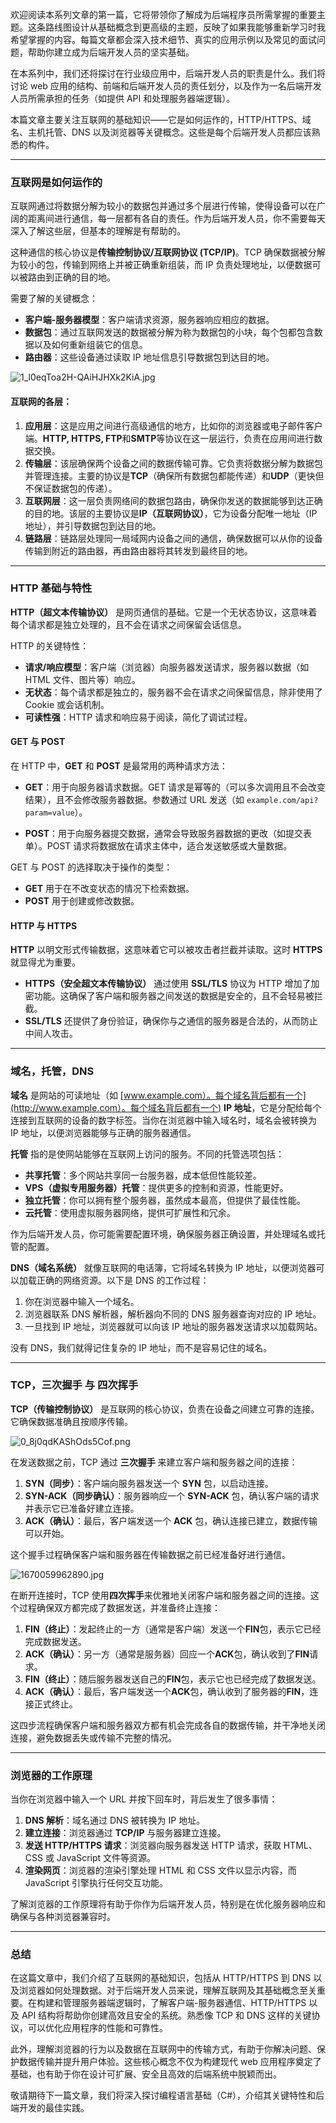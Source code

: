 欢迎阅读本系列文章的第一篇，它将带领你了解成为后端程序员所需掌握的重要主题。这条路线图设计从基础概念到更高级的主题，反映了如果我能够重新学习时我希望掌握的内容。每篇文章都会深入技术细节、真实的应用示例以及常见的面试问题，帮助你建立成为后端开发人员的坚实基础。

在本系列中，我们还将探讨在行业级应用中，后端开发人员的职责是什么。我们将讨论 web 应用的结构、前端和后端开发人员的责任划分，以及作为一名后端开发人员所需承担的任务（如提供 API 和处理服务器端逻辑）。

本篇文章主要关注互联网的基础知识——它是如何运作的，HTTP/HTTPS、域名、主机托管、DNS 以及浏览器等关键概念。这些是每个后端开发人员都应该熟悉的构件。

---

### **互联网是如何运作的**

互联网通过将数据分解为较小的数据包并通过多个层进行传输，使得设备可以在广阔的距离间进行通信，每一层都有各自的责任。作为后端开发人员，你不需要每天深入了解这些层，但基本的理解是有帮助的。

这种通信的核心协议是**传输控制协议/互联网协议 (TCP/IP)**。TCP 确保数据被分解为较小的包，传输到网络上并被正确重新组装，而 IP 负责处理地址，以便数据可以被路由到正确的目的地。

需要了解的关键概念：

- **客户端-服务器模型**：客户端请求资源，服务器响应相应的数据。
- **数据包**：通过互联网发送的数据被分解为称为数据包的小块，每个包都包含数据以及如何重新组装它的信息。
- **路由器**：这些设备通过读取 IP 地址信息引导数据包到达目的地。

![1_l0eqToa2H-QAiHJHXk2KiA.jpg](https://p0-xtjj-private.juejin.cn/tos-cn-i-73owjymdk6/db5d80f958d14d7483cec7a1d1dc1a61~tplv-73owjymdk6-jj-mark-v1:0:0:0:0:5o6Y6YeR5oqA5pyv56S-5Yy6IEAg5LiA5Y-q5ouJ5Y-k:q75.awebp?policy=eyJ2bSI6MywidWlkIjoiNDM1MjMwMjA3NTg3NDM5MyJ9&rk3s=f64ab15b&x-orig-authkey=f32326d3454f2ac7e96d3d06cdbb035152127018&x-orig-expires=1735016020&x-orig-sign=8g2WhX0Dv2iTv8IDL74kSZd3vJA%3D)

#### **互联网的各层：**

1.  **应用层**：这是应用之间进行高级通信的地方，比如你的浏览器或电子邮件客户端。**HTTP, HTTPS, FTP**和**SMTP**等协议在这一层运行，负责在应用间进行数据交换。
2.  **传输层**：该层确保两个设备之间的数据传输可靠。它负责将数据分解为数据包并管理连接。主要的协议是**TCP**（确保所有数据包都能传递）和**UDP**（更快但不保证数据包的传递）。
3.  **互联网层**：这一层负责网络间的数据包路由，确保你发送的数据能够到达正确的目的地。该层的主要协议是**IP（互联网协议）**，它为设备分配唯一地址（IP 地址），并引导数据包到达目的地。
4.  **链路层**：链路层处理同一局域网内设备之间的通信，确保数据可以从你的设备传输到附近的路由器，再由路由器将其转发到最终目的地。

---

### **HTTP 基础与特性**

**HTTP（超文本传输协议）** 是网页通信的基础。它是一个无状态协议，这意味着每个请求都是独立处理的，且不会在请求之间保留会话信息。

HTTP 的关键特性：

- **请求/响应模型**：客户端（浏览器）向服务器发送请求，服务器以数据（如 HTML 文件、图片等）响应。
- **无状态**：每个请求都是独立的，服务器不会在请求之间保留信息，除非使用了 Cookie 或会话机制。
- **可读性强**：HTTP 请求和响应易于阅读，简化了调试过程。

#### **GET 与 POST**

在 HTTP 中，**GET** 和 **POST** 是最常用的两种请求方法：

- **GET**：用于向服务器请求数据。GET 请求是幂等的（可以多次调用且不会改变结果），且不会修改服务器数据。参数通过 URL 发送（如 `example.com/api?param=value`）。

- **POST**：用于向服务器提交数据，通常会导致服务器数据的更改（如提交表单）。POST 请求将数据放在请求主体中，适合发送敏感或大量数据。

GET 与 POST 的选择取决于操作的类型：

- **GET** 用于在不改变状态的情况下检索数据。
- **POST** 用于创建或修改数据。

#### **HTTP 与 HTTPS**

**HTTP** 以明文形式传输数据，这意味着它可以被攻击者拦截并读取。这时 **HTTPS** 就显得尤为重要。

- **HTTPS（安全超文本传输协议）** 通过使用 **SSL/TLS** 协议为 HTTP 增加了加密功能。这确保了客户端和服务器之间发送的数据是安全的，且不会轻易被拦截。
- **SSL/TLS** 还提供了身份验证，确保你与之通信的服务器是合法的，从而防止中间人攻击。

---

### **域名，托管，DNS**

**域名** 是网站的可读地址（如 [www.example.com）。每个域名背后都有一个](http://www.example.com）。每个域名背后都有一个) **IP 地址**，它是分配给每个连接到互联网的设备的数字标签。当你在浏览器中输入域名时，域名会被转换为 IP 地址，以便浏览器能够与正确的服务器通信。

**托管** 指的是使网站能够在互联网上访问的服务。不同的托管选项包括：

- **共享托管**：多个网站共享同一台服务器，成本低但性能较差。
- **VPS（虚拟专用服务器）托管**：提供更多的控制和资源，性能更好。
- **独立托管**：你可以拥有整个服务器，虽然成本最高，但提供了最佳性能。
- **云托管**：使用虚拟服务器网络，提供可扩展性和冗余。

作为后端开发人员，你可能需要配置环境，确保服务器正确设置，并处理域名或托管的配置。

**DNS（域名系统）** 就像互联网的电话簿，它将域名转换为 IP 地址，以便浏览器可以加载正确的网络资源。以下是 DNS 的工作过程：

1.  你在浏览器中输入一个域名。
2.  浏览器联系 DNS 解析器，解析器向不同的 DNS 服务器查询对应的 IP 地址。
3.  一旦找到 IP 地址，浏览器就可以向该 IP 地址的服务器发送请求以加载网站。

没有 DNS，我们就得记住复杂的 IP 地址，而不是容易记住的域名。

---

### **TCP，三次握手 与 四次挥手**

**TCP（传输控制协议）** 是互联网的核心协议，负责在设备之间建立可靠的连接。它确保数据准确且按顺序传输。

![0_8j0qdKAShOds5Cof.png](https://p0-xtjj-private.juejin.cn/tos-cn-i-73owjymdk6/868daaa77cfe4cc98a2c78ab6ec933e8~tplv-73owjymdk6-jj-mark-v1:0:0:0:0:5o6Y6YeR5oqA5pyv56S-5Yy6IEAg5LiA5Y-q5ouJ5Y-k:q75.awebp?policy=eyJ2bSI6MywidWlkIjoiNDM1MjMwMjA3NTg3NDM5MyJ9&rk3s=f64ab15b&x-orig-authkey=f32326d3454f2ac7e96d3d06cdbb035152127018&x-orig-expires=1735016020&x-orig-sign=sVxlldawyFtGsav6gpOltEQkDpQ%3D)

在发送数据之前，TCP 通过 **三次握手** 来建立客户端和服务器之间的连接：

1.  **SYN（同步）**：客户端向服务器发送一个 **SYN** 包，以启动连接。
2.  **SYN-ACK（同步确认）**：服务器响应一个 **SYN-ACK** 包，确认客户端的请求并表示它已准备好建立连接。
3.  **ACK（确认）**：最后，客户端发送一个 **ACK** 包，确认连接已建立，数据传输可以开始。

这个握手过程确保客户端和服务器在传输数据之前已经准备好进行通信。

![1670059962890.jpg](https://p0-xtjj-private.juejin.cn/tos-cn-i-73owjymdk6/2a0af08f48c046eabcb16843f1015a81~tplv-73owjymdk6-jj-mark-v1:0:0:0:0:5o6Y6YeR5oqA5pyv56S-5Yy6IEAg5LiA5Y-q5ouJ5Y-k:q75.awebp?policy=eyJ2bSI6MywidWlkIjoiNDM1MjMwMjA3NTg3NDM5MyJ9&rk3s=f64ab15b&x-orig-authkey=f32326d3454f2ac7e96d3d06cdbb035152127018&x-orig-expires=1735016020&x-orig-sign=Eld%2FAFhZwuWr7cQedYfRSS7z4Go%3D)

在断开连接时，TCP 使用**四次挥手**来优雅地关闭客户端和服务器之间的连接。这个过程确保双方都完成了数据发送，并准备终止连接：

1.  **FIN（终止）**：发起终止的一方（通常是客户端）发送一个**FIN**包，表示它已经完成数据发送。
2.  **ACK（确认）**：另一方（通常是服务器）回应一个**ACK**包，确认收到了**FIN**请求。
3.  **FIN（终止）**：随后服务器发送自己的**FIN**包，表示它也已经完成了数据发送。
4.  **ACK（确认）**：最后，客户端发送一个**ACK**包，确认收到了服务器的**FIN**，连接正式终止。

这四步流程确保客户端和服务器双方都有机会完成各自的数据传输，并干净地关闭连接，避免数据丢失或传输不完整的情况。

---

### **浏览器的工作原理**

当你在浏览器中输入一个 URL 并按下回车时，背后发生了很多事情：

1.  **DNS 解析**：域名通过 DNS 被转换为 IP 地址。
2.  **建立连接**：浏览器通过 **TCP/IP** 与服务器建立连接。
3.  **发送 HTTP/HTTPS 请求**：浏览器向服务器发送 HTTP 请求，获取 HTML、CSS 或 JavaScript 文件等资源。
4.  **渲染网页**：浏览器的渲染引擎处理 HTML 和 CSS 文件以显示内容，而 JavaScript 引擎执行任何交互功能。

了解浏览器的工作原理将有助于你作为后端开发人员，特别是在优化服务器响应和确保与各种浏览器兼容时。

---

### **总结**

在这篇文章中，我们介绍了互联网的基础知识，包括从 HTTP/HTTPS 到 DNS 以及浏览器如何处理数据。对于后端开发人员来说，理解互联网及其基础概念至关重要。在构建和管理服务器端逻辑时，了解客户端-服务器通信、HTTP/HTTPS 以及 API 结构将帮助你创建高效且安全的系统。熟悉像 TCP 和 DNS 这样的关键协议，可以优化应用程序的性能和可靠性。

此外，理解浏览器的行为以及数据在互联网中的传输方式，有助于你解决问题、保护数据传输并提升用户体验。这些核心概念不仅为构建现代 web 应用程序奠定了基础，也有助于你在设计可扩展、安全且高效的后端系统中脱颖而出。

敬请期待下一篇文章，我们将深入探讨编程语言基础（C#），介绍其关键特性和后端开发的最佳实践。

